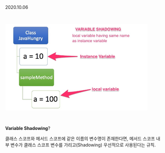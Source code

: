 2020.10.06

<br/>

<img src="./../image/variable%20shadowing%20in%20java.png" width="90%"></img>


<br/>

**Variable Shadowing**?

클래스 스코프와 메서드 스코프에 같은 이름의 변수명이 존재한다면, 메서드 스코프 내부 변수가 클래스 스코프 변수를 가리고(Shadowing) 우선적으로 사용된다는 규칙.